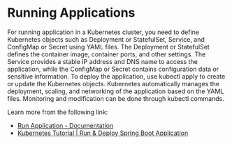 # Running Applications

For running application in a Kubernetes cluster, you need to define Kubernetes objects such as Deployment or StatefulSet, Service, and ConfigMap or Secret using YAML files. The Deployment or StatefulSet defines the container image, container ports, and other settings. The Service provides a stable IP address and DNS name to access the application, while the ConfigMap or Secret contains configuration data or sensitive information. To deploy the application, use kubectl apply to create or update the Kubernetes objects. Kubernetes automatically manages the deployment, scaling, and networking of the application based on the YAML files. Monitoring and modification can be done through kubectl commands.

Learn more from the following link:

- [Run Application - Documentation](https://kubernetes.io/docs/tasks/run-application/)
- [Kubernetes Tutorial | Run & Deploy Spring Boot Application](https://www.youtube.com/watch?v=7o7e8OAAWyg)
